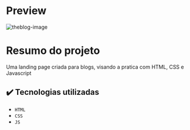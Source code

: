 
# Preview
![theblog-image](https://user-images.githubusercontent.com/91700989/176552718-1b979286-e872-4e5d-a817-9ab5163c6e58.png)

# Resumo do projeto
Uma landing page criada para blogs, visando a pratica com HTML, CSS e Javascript

## ✔️ Tecnologias utilizadas
- ``HTML``
- ``CSS``
- ``JS``


